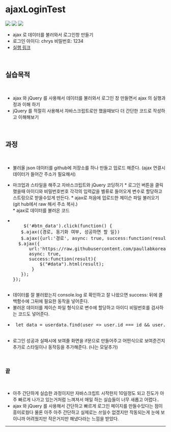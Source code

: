 # ajaxLoginTest 

 <img src="https://img.shields.io/badge/HTML5-E34F26?style=flat-square&logo=HTML5&logoColor=white"/></a> 
<img src="https://img.shields.io/badge/CSS3-1572B6?style=flat-square&logo=CSS3&logoColor=white"/></a>
<img src="https://img.shields.io/badge/JavaScript-F7DF1E?style=flat-square&logo=JavaScript&logoColor=white"/></a>

*  ajax 로 데이터를 불러와서 로그인창 만들기
*  로그인 아이디: chrys 비밀번호: 1234
*  [실행 링크](https://chry8822.github.io/ajaxLoginTest/ajax%EC%8B%A4%EC%8A%B5%EA%B3%BC%EC%A0%9C.html)

<br>


## 실습목적

<br>

* ajax 와 jQuery 를 사용해서 데이터를 불러와서 로그인 창 만들면서 ajax 의 실행과정과 이해 하기 
* jQuery 를 적절히 사용해서 자바스크립트로만 했을때보다 더 간단한 코드로 작성하고 이해해보기

<br>

## 과정

<br>

* 불러올 json 데이터를 github에 저장소를 하나 만들고 업로드 해준다. (ajax 연결시 데이터가 들어간 주소가 필요해서)
* 마크업과 스타일을 해주고 자바스크립트와 jQuery 코딩하기 
      * 로그인 버튼을 클릭했을때 아이디와 비밀번호번호 각각의 입력값을 벨류로 들어오게 변수로 할당하고 스트링으로 받을수있게 만든다.
      * ajax로 처음에 업로드한 제이슨 파일 불러오기 (git hub에서 raw 해서 주소 복사.)  
      * ajax로 데이터를 불러온 코드
      
* <pre>
                
      $('#btn_data').click(function() {
     $.ajax({경로, 동기화 여부, 성공하면 할 일})
     $.ajax({url:'경로', async: true, success:function(result){}})
    $.ajax({
        url:'https://raw.githubusercontent.com/paullabkorea/10000hour/main/index.html', 
        async: true, 
        success:function(result){
            $("#data").html(result);
         }
     });
  });      

 </pre> 
 
   * 데이터를 잘 불러왔는지 console.log 로 확인하고 잘 나왔으면 success: 뒤에 콜백함수에 그뒤에 필요한 동작을 넣어준다.
   * 불러온 데이터를 제이슨 파일 형식으로 변수에 할당하고 아이디 비밀번호를 검사하는 코드도 넣어준다.
   *  <pre>
       let data = userdata.find(user => user.id === id && user.pw === pw);  // 제이슨 데이터에서  id 와 pw 가 사용자가 입력한 id 와 qw 와 일치하는지 확인.    
        </pre>
   * 로그인 성공과 실패시에 보여줄 화면을 if문으로 만들어주고 어떤식으로 보여준건지 추가로 스타일이나 동작등을 추가해준다. (나는 모달추가)

<br>

### 끝

<br>

* 아주 간단하게 실습한 과정이지만 자바스크립트 시작한지 10일정도 되고 진도가 아주 빠르게 나가고 있는거처럼 느껴져서 매일 하는 실습들이 너무 새롭고 어렵다..
* ajax 와 jQuery 를 사용해서 간단하고 빠르게 로그인 페이지를 만들수있다는 점이 흥미로웠다 물론 아주 아주 간단하고 실제로는 쓰일수 없겠지만 작동되는게 눈에 보이니까 어려웠지만 작은거지만 해냈다라는 느낌을 받았다. 


-----------------------------------------------------------------------------------------------
  


